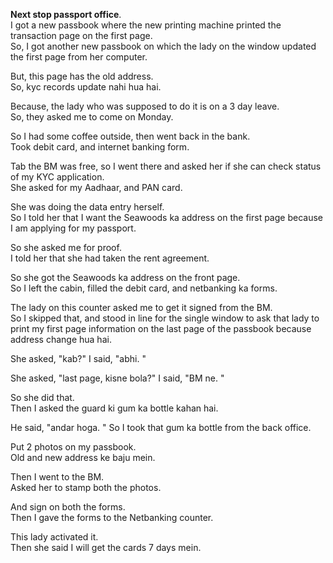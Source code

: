 **Next stop passport office**.  
I got a new passbook where the new printing machine printed the transaction page on the first page.  
So, I got another new passbook on which the lady on the window updated the first page from her computer.  

But, this page has the old address.  
So, kyc records update nahi hua hai.  

Because, the lady who was supposed to do it is on a 3 day leave.  
So, they asked me to come on Monday.  

So I had some coffee outside, then went back in the bank.  
Took debit card, and internet banking form.  

Tab the BM was free, so I went there and asked her if she can check status of my KYC application.  
She asked for my Aadhaar, and PAN card.  

She was doing the data entry herself.  
So I told her that I want the Seawoods ka address on the first page because I am applying for my passport.  

So she asked me for proof.  
I told her that she had taken the rent agreement.  

So she got the Seawoods ka address on the front page.  
So I left the cabin, filled the debit card, and netbanking ka forms.  

The lady on this counter asked me to get it signed from the BM.  
So I skipped that, and stood in line for the single window to ask that lady to print my first page information on the last page of the passbook because address change hua hai.  

She asked, "kab?"
I said, "abhi.  "

She asked, "last page, kisne bola?"
I said, "BM ne.  "

So she did that.  
Then I asked the guard ki gum ka bottle kahan hai.  

He said, "andar hoga.  "
So I took that gum ka bottle from the back office.  

Put 2 photos on my passbook.  
Old and new address ke baju mein.  

Then I went to the BM.  
Asked her to stamp both the photos.  

And sign on both the forms.  
Then I gave the forms to the Netbanking counter.  

This lady activated it.  
Then she said I will get the cards 7 days mein.  

